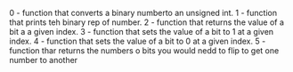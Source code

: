 0 - function that converts a binary numberto an unsigned int.
1 - function that prints teh binary rep of number.
2 - function that returns the value of a bit a a given index.
3 - function that sets the value of a bit to 1 at a given index.
4 - function that sets the value  of a bit to 0 at a given index.
5 - function thar returns the numbers o bits you would nedd to flip to get one
number to another